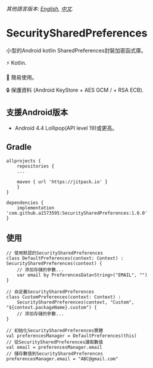 *其他語言版本: [English](README.md), [中文](README.zh-tw.md).*

# SecuritySharedPreferences
小型的Android kotlin SharedPreferences封裝加密函式庫。

⚡ Kotlin.

🚀 簡易使用。

🔒 保護資料 (Android KeyStore + AES GCM / + RSA ECB).

## 支援Android版本
- Android 4.4 Lollipop(API level 19)或更高。

## Gradle
```
allprojects {
    repositories {
    ...
    
    maven { url 'https://jitpack.io' }
    }
}
```

```
dependencies {
    implementation 'com.github.a1573595:SecuritySharedPreferences:1.0.0'
}
```

## 使用
```
// 使用默認的SecuritySharedPreferences
class DefaultPreferences(context: Context) : SecuritySharedPreferences(context) {
    // 添加存儲的參數...
    var email by PreferencesData<String>("EMAIL", "")
}

// 自定義SecuritySharedPreferences
class CustomPreferences(context: Context) :
    SecuritySharedPreferences(context, "Custom", "${context.packageName}.custom") {
    // 添加存儲的參數...
}
```

```
// 初始化SecuritySharedPreferences實體
val preferencesManager = DefaultPreferences(this)
// 從SecuritySharedPreferences讀取數值
val email = preferencesManager.email
// 儲存數值到SecuritySharedPreferences
preferencesManager.email = "ABC@gmail.com"
```
